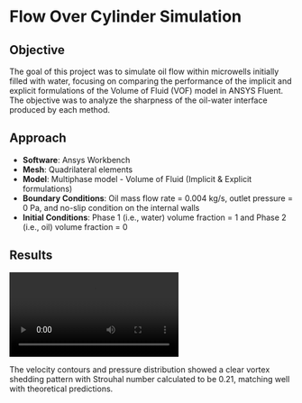 # Flow Over Cylinder Simulation

## Objective
The goal of this project was to simulate oil flow within microwells initially filled with water, focusing on comparing the performance of the implicit and explicit formulations of the Volume of Fluid (VOF) model in ANSYS Fluent. The objective was to analyze the sharpness of the oil-water interface produced by each method.

## Approach
- **Software**: Ansys Workbench
- **Mesh**: Quadrilateral elements
- **Model**: Multiphase model - Volume of Fluid (Implicit & Explicit formulations)
- **Boundary Conditions**: Oil mass flow rate = 0.004 kg/s, outlet pressure = 0 Pa, and no-slip condition on the internal walls
- **Initial Conditions**: Phase 1 (i.e., water) volume fraction = 1 and Phase 2 (i.e., oil) volume fraction = 0 

## Results
![Oil Volume Fraction](animations/Implicit_VOF.wmv)

The velocity contours and pressure distribution showed a clear vortex shedding pattern with Strouhal number calculated to be 0.21, matching well with theoretical predictions.
